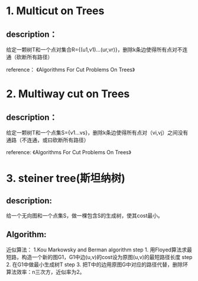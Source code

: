 # 1. Multicut on Trees

## description：
给定一颗树T和一个点对集合R={(u1,v1)...(ur,vr)}，删除k条边使得所有点对不连通（砍断所有路径）

reference：
《Algorithms For Cut Problems On Trees》


# 2. Multiway cut on Trees

## description：
给定一颗树T和一个点集S={v1...vs}，删除k条边使得所有点对（vi,vj）之间没有通路（不连通，或曰砍断所有路径）

reference:
《Algorithms For Cut Problems On Trees》

# 3. steiner tree(斯坦纳树)

## description:
给一个无向图和一个点集S，做一棵包含S的生成树，使其cost最小。

## Algorithm:

近似算法：
1.Kou Markowsky and Berman algorithm
step 1.
用Floyed算法求最短路，构造一个新的图G1，G1中边(u,v)的cost设为原图(u,v)的最短路径长度
step 2.
在G1中做最小生成树T
step 3.
把T中的边用原图G中对应的路径代替，删除环
算法效率：n三次方，近似率为2。
